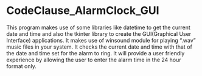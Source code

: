 # CodeClause_AlarmClock_GUI
This program makes use of some libraries like datetime to get the current date and time and also the tkinter library to create the GUI(Graphical User Interface) applications.
It makes use of winsound module for playing “.wav” music files in your system.
It checks the current date and time with that of the date and time set for the alarm to ring.
It will provide a user friendly experience by allowing the user to enter the alarm time in the 24 hour format only.
